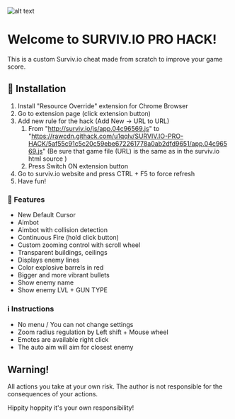 ![alt text](http://i67.tinypic.com/znx0fl.png "Survivio Banner")
# Welcome to SURVIV.IO PRO HACK!
This is a custom Surviv.io cheat made from scratch to improve your game score.


## :information_desk_person: Installation

1. Install "Resource Override" extension for Chrome Browser
2. Go to extension page (click extension button)
3. Add new rule for the hack (Add New -> URL to URL)
    1. From "http://surviv.io/js/app.04c96569.js" to "https://rawcdn.githack.com/u1qqlv/SURVIV.IO-PRO-HACK/5af55c91c5c20c59ebe672261778a0ab2dfd9651/app.04c96569.js"
(Be sure that game file (URL) is the same as in the surviv.io html source )
    2. Press Switch ON extension button 
4. Go to surviv.io website and press CTRL + F5 to force refresh
7. Have fun!


### :gift: Features

* New Default Cursor
* Aimbot
* Aimbot with collision detection
* Continuous Fire (hold click button)
* Custom zooming control with scroll wheel
* Transparent buildings, ceilings
* Displays enemy lines
* Color explosive barrels in red
* Bigger and more vibrant bullets
* Show enemy name
* Show enemy LVL + GUN TYPE


### :information_source: Instructions

- No menu / You can not change settings
- Zoom radius regulation by Left shift + Mouse wheel
- Emotes are available right click
- The auto aim will aim for closest enemy


## Warning!
All actions you take at your own risk. The author is not responsible for the consequences of your actions.

Hippity hoppity it's your own responsibility!

